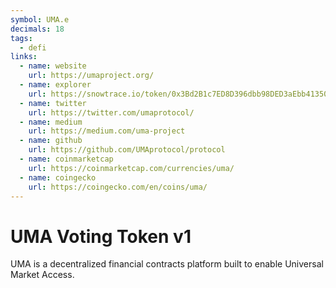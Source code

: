 ```yaml
---
symbol: UMA.e
decimals: 18
tags:
  - defi
links:
  - name: website
    url: https://umaproject.org/
  - name: explorer
    url: https://snowtrace.io/token/0x3Bd2B1c7ED8D396dbb98DED3aEbb41350a5b2339
  - name: twitter
    url: https://twitter.com/umaprotocol/
  - name: medium
    url: https://medium.com/uma-project
  - name: github
    url: https://github.com/UMAprotocol/protocol
  - name: coinmarketcap
    url: https://coinmarketcap.com/currencies/uma/
  - name: coingecko
    url: https://coingecko.com/en/coins/uma/
---
```


# UMA Voting Token v1

UMA is a decentralized financial contracts platform built to enable Universal Market Access.
